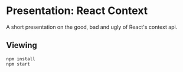 # Presentation: React Context

A short presentation on the good, bad and ugly of React's context api.

## Viewing

```
npm install
npm start
```